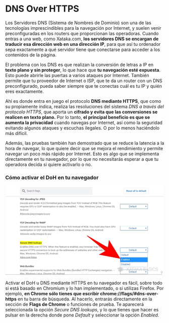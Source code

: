 # DNS Over HTTPS

Los Servidores DNS (Sistema de Nombres de Dominio) son una de las tecnologías imprescindibles para la navegación por Internet, y suelen venir preconfiguradas en los routers que proporcionan las operadoras. Cuando entras a una web, como Xataka.com, **los servidores DNS se encargan de traducir esa dirección web en una dirección IP**, para que así tu ordenador sepa exactamente a qué servidor tiene que conectarse para acceder a los contenidos de la página.

El problema con los DNS es que realizan la conversión de letras a IP en **texto plano y sin proteger**, lo que hace que **tu navegación esté expuesta**. Esto puede abrirle las puertas a varios ataques por Internet. También permite que tu proveedor de Internet o ISP, que te da un router con un DNS preconfigurado, pueda saber siempre que te conectas cuál es tu IP y quién eres exactamente.

Ahí es donde entra en juego el protocolo **DNS mediante HTTPS**, que como su propiamente indica, realiza las resoluciones del sistema *DNS a través del protocolo HTTPS*, que aporta un **cifrado y evita que las conversiones se realicen en texto plano.** Por lo tanto, **el principal beneficio es que se aumenta la privacidad** cuando navegas por Internet, así como la seguridad evitando algunos ataques y escuchas ilegales. O por lo menos haciéndolo más difícil.

Además, las pruebas también han demostrado que se reduce la latencia a la hora de navegar, lo que quiere decir que se mejora el rendimiento y permite navegar un poco más rápido por Internet. Esto es algo que se implementa directamente en tu navegador, por lo que no necesitarás esperar a que tu operadora decida si quiere activarlo o no.



### Cómo activar el DoH en tu navegador

![doh-navegador](./images/1366_2000.jpg)



Activar el DoH u DNS mediante HTTPS en tu navegador es fácil, sobre todo si está basado en Chromium y lo han implementado, o si utilizas Firefox. Por ejemplo, **en Chrome sólo tienes que escribir chrome://flags/#dns-over-https** en tu barra de búsqueda. Al hacerlo, entrarás directamente en la sección de **Flags de Chrome** o funciones de prueba. Te aparecerá seleccionada la opción *Secure DNS lookups*, y lo que tienes que hacer es pulsar en la derecha donde pone *Default* y seleccionar la opción *Enabled*.